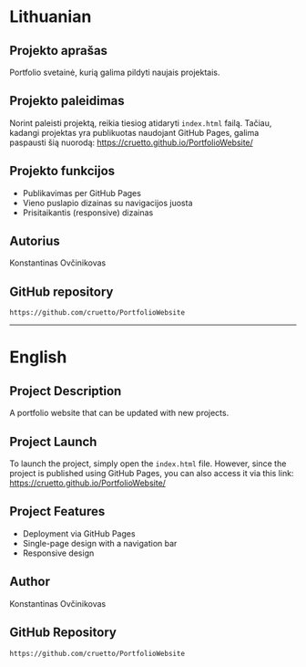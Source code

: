 # Lithuanian

## Projekto aprašas
Portfolio svetainė, kurią galima pildyti naujais projektais.

## Projekto paleidimas
Norint paleisti projektą, reikia tiesiog atidaryti `index.html` failą. Tačiau, kadangi projektas yra publikuotas naudojant GitHub Pages, galima paspausti šią nuorodą:
    https://cruetto.github.io/PortfolioWebsite/

## Projekto funkcijos
- Publikavimas per GitHub Pages
- Vieno puslapio dizainas su navigacijos juosta
- Prisitaikantis (responsive) dizainas

## Autorius
Konstantinas Ovčinikovas

## GitHub repository
    https://github.com/cruetto/PortfolioWebsite


---------------------------------------------------------------------------------------------------


# English

## Project Description
A portfolio website that can be updated with new projects.

## Project Launch
To launch the project, simply open the `index.html` file. However, since the project is published using GitHub Pages, you can also access it via this link:
    https://cruetto.github.io/PortfolioWebsite/

## Project Features
- Deployment via GitHub Pages
- Single-page design with a navigation bar
- Responsive design

## Author
Konstantinas Ovčinikovas

## GitHub Repository
    https://github.com/cruetto/PortfolioWebsite